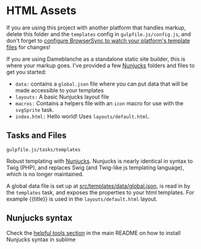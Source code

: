 # HTML Assets
If you are using this project with another platform that handles markup, delete this folder and the `templates` config in `gulpfile.js/config.js`, and don't forget to [configure BrowserSync to watch your platform's template files](https://browsersync.io/docs/options/#option-files) for changes!

If you are using Dameblanche as a standalone static site builder, this is where your markup goes. I've provided a few [Nunjucks](https://mozilla.github.io/nunjucks/) folders and files to get you started:

- `data:` contains a `global.json` file where you can put data that will be made accessible to your templates
- `layouts:` A basic Nunjucks layout file
- `macros:` Contains a helpers file with an `icon` macro for use with the `svgSprite` task.
- `index.html:` Hello world! Uses `layouts/default.html`.

## Tasks and Files
```
gulpfile.js/tasks/templates
```
Robust templating with [Nunjucks](https://mozilla.github.io/nunjucks/). Nunjucks is nearly identical in syntax to Twig (PHP), and replaces Swig (and Twig-like js templating language), which is no longer maintained.

A global data file is set up at [src/templates/data/global.json](src/html/data/global.json), is read in by the `templates` task, and exposes the properties to your html templates. For example {{title}} is used in the `layouts/default.html` layout.

## Nunjucks syntax

Check the [helpful tools section](https://github.com/Prophets/dameblanche#nunjucks-syntax-definitions) in the main README on how to install Nunjucks syntax in sublime
